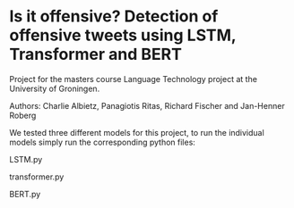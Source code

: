 # Is it offensive? Detection of offensive tweets using LSTM, Transformer and BERT

Project for the masters course Language Technology project at the University of Groningen.

Authors: Charlie Albietz, Panagiotis Ritas, Richard Fischer and Jan-Henner Roberg

We tested three different models for this project, to run the individual models simply run the corresponding python files:

LSTM.py

transformer.py

BERT.py
